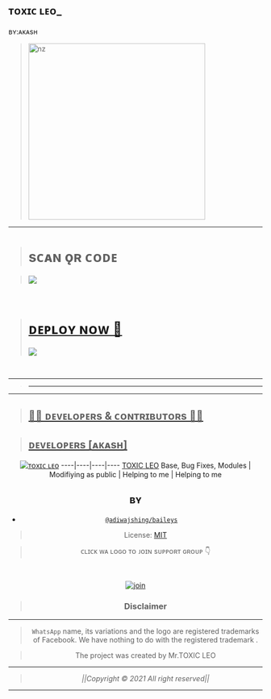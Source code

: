 ## ᴛᴏxɪᴄ ʟᴇᴏ_
ʙʏ:ᴀᴋᴀsʜ


> <img src="https://i.imgur.com/2zDbMqr.jpeg" alt="nz" width="350"/>
</p>


----


> <b><h1>sᴄᴀɴ ǫʀ ᴄᴏᴅᴇ</b></h1>
 

> <a href="https://replit.com/@virusfucker/Jessi-Bot-Multi-Device-Qr?v=1outputonly=1&lite=1#index.js"><img src="/PicsArt_22-04-16_22-52-38-348.png">
<br>



> <b><h1>ᴅᴇᴘʟᴏʏ ɴᴏᴡ 💫</b></h1>
   <a href="https://heroku.com/deploy"><img src="/PicsArt_22-04-15_12-59-28-786.png">
<br>

----

>----
----



> ## 👨‍💻 ᴅᴇᴠᴇʟᴏᴘᴇʀs & ᴄᴏɴᴛʀɪʙᴜᴛᴏʀs 👨‍💻

> ## ᴅᴇᴠᴇʟᴏᴘᴇʀs [ᴀᴋᴀsʜ]
  <div align="center">
    
  [![ᴛᴏxɪᴄ ʟᴇᴏ](https:https://github.com/toxic-leo1.png?size=100)](https://github.com/toxic-leo1) 
----|----|----|----
[TOXIC LEO](https://github.com/toxic-leo1)
Base, Bug Fixes, Modules | Modifiying  as   public | Helping to me | Helping to me



## ʙʏ
* [`@adiwajshing/baileys`](https://github.com/toxic-leo1) 





> License: [MIT](https://github.com/toxic-leo1/LICENSE)

> ᴄʟɪᴄᴋ ᴡᴀ ʟᴏɢᴏ ᴛᴏ ᴊᴏɪɴ sᴜᴘᴘᴏʀᴛ ɢʀᴏᴜᴘ  👇
<br>

  [![join](https://github.com/Alien-alfa/PublicBot/blob/main/wlogo.svg.png)](https://chat.whatsapp.com/FCwVcEZvwWLCcO0h1P2IBG)

  <div align="center">


> ### Disclaimer
----

>`WhatsApp` name, its variations and the logo are registered trademarks of Facebook. We have nothing to do with the registered trademark
.

> The project was created by Mr.TOXIC LEO

____________________________________________

> *||Copyright © 2021 All right reserved||*

____________________________________________

